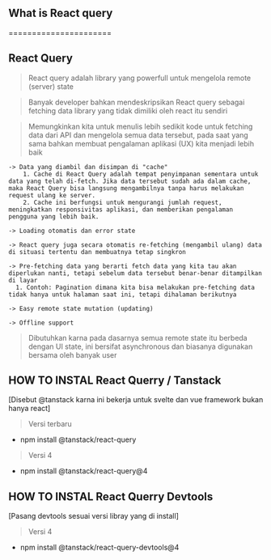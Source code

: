 ## What is React query

======================

## React Query

> React query adalah library yang powerfull untuk mengelola remote (server) state

> Banyak developer bahkan mendeskripsikan React query sebagai fetching data library yang tidak dimiliki oleh react itu sendiri

> Memungkinkan kita untuk menulis lebih sedikit kode untuk fetching data dari API dan mengelola semua data tersebut, pada saat yang sama bahkan membuat pengalaman aplikasi (UX) kita menjadi lebih baik

    -> Data yang diambil dan disimpan di "cache"
        1. Cache di React Query adalah tempat penyimpanan sementara untuk data yang telah di-fetch. Jika data tersebut sudah ada dalam cache, maka React Query bisa langsung mengambilnya tanpa harus melakukan request ulang ke server.
        2. Cache ini berfungsi untuk mengurangi jumlah request, meningkatkan responsivitas aplikasi, dan memberikan pengalaman pengguna yang lebih baik.

    -> Loading otomatis dan error state

    -> React query juga secara otomatis re-fetching (mengambil ulang) data di situasi tertentu dan membuatnya tetap singkron

    -> Pre-fetching data yang berarti fetch data yang kita tau akan diperlukan nanti, tetapi sebelum data tersebut benar-benar ditampilkan di layar
      1. Contoh: Pagination dimana kita bisa melakukan pre-fetching data tidak hanya untuk halaman saat ini, tetapi dihalaman berikutnya

    -> Easy remote state mutation (updating)

    -> Offline support

> Dibutuhkan karna pada dasarnya semua remote state itu berbeda dengan UI state, ini bersifat asynchronous dan biasanya digunakan bersama oleh banyak user

## HOW TO INSTAL React Querry / Tanstack

[Disebut @tanstack karna ini bekerja untuk svelte dan vue framework bukan hanya react]

> Versi terbaru

- npm install @tanstack/react-query

> Versi 4

- npm install @tanstack/react-query@4

## HOW TO INSTAL React Querry Devtools

[Pasang devtools sesuai versi libray yang di install]

> Versi 4

- npm install @tanstack/react-query-devtools@4
